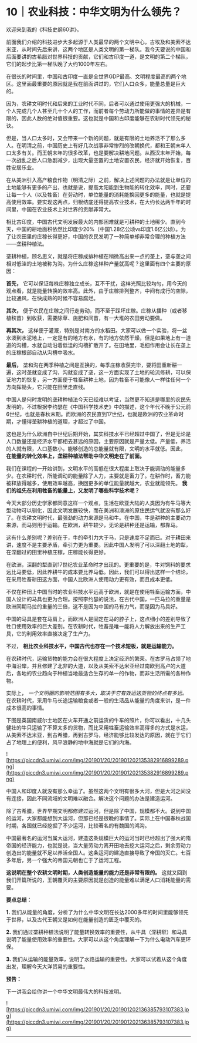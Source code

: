 # 10｜农业科技：中华文明为什么领先？

欢迎来到我的《科技史纲60讲》。

前面我们介绍的科技进步大多起源于人类最早的两个文明中心，古埃及和美索不达米亚，从时间先后来讲，这两个地区是人类文明的第一梯队。我今天要说的中国和后面要讲的古希腊对世界科技的贡献，它们和古印度一道，是文明的第二个梯队，它们的起步比第一梯队晚了大约1000年左右。

在很长的时间里，中国和古印度一直是全世界GDP最高、文明程度最高的两个地区。这里面最重要的原因就是我在前面讲过的，它们人口众多，能量总量是巨大的。

因为，农耕文明时代和后来的工业时代不同，后者可以通过使用更强大的机械，一个人完成几个人甚至几十个人的工作，而前者每个劳动力所能做的事情的差异是有限的，因此人数的绝对值很重要。这也就是中国和古印度能够在农耕时代领先的秘诀。

但是，当人口太多时，又会带来一个新的问题，就是有限的土地养活不了那么多人。在明清之前，中国历史上有好几次战事非常惨烈的改朝换代，都和王朝末年人口太多有关。而王朝末年的很多改革，也是要解决耕地问题。从西汉末年开始，每一次战乱之后人口急剧减少，出现大量空置的土地安置农民，经济就开始恢复，百姓安居乐业。

在从美洲引入高产粮食作物（明清之际）之前，解决上述问题的办法就是让单位的土地能够有更多的产出，也就是说，提高太阳能到生物能的转化效率，同时，还要让每一个人（以及牲畜）在劳动时，单位能量的消耗能换回更多的能量，也就是提高使用效率。要实现这两点，归根结底还得提高农业技术，在大约长达两千年的时间里，中国在农业技术上对世界的贡献非常大。

相比古印度，中国古代文明发展最大的内部困难就是可耕种的土地稀少。直到今天，中国的耕地面积依然比印度少20%（中国1.28亿公顷vs印度1.6亿公顷）。为了让农田里的庄稼长得更好，中国的农民发明了一种简单却非常合理的种植方法——垄耕种植法。

垄耕种植，顾名思义，就是将庄稼成排种植在稍微高出来一点的垄上，垄与垄之间相对低洼的土地被称为沟。为什么庄稼这样种产量就高呢？这里面有四个主要的原因：

 **首先，** 它可以保证每株庄稼独立成长，互不干扰，这样光照比较均匀，用今天的观点看，就是能量转换的效率高。此外，由于庄稼排列整齐，中间有成行的空隙，比较通风，在快成熟的时候不容易腐烂。

 **其次，** 便于农民在庄稼之间行走劳动，而不至于踩坏庄稼。庄稼从播种（或者移植秧苗）到收获，需要除草、施肥和间苗，有一大堆的农田劳动要做。

 **再其次，** 这样便于灌溉，特别是对南方的水稻田。大家可以做一个实验，将一盆水泼到水泥地上，一定是有的地方有水，有的地方依然干燥，但是如果地上有一道道的沟槽，水就自动沿着低洼的沟槽扩散开了。在田地里，毛细作用会让长在垄上的庄稼根部自动从沟槽中吸水。

 **最后，** 垄和沟在两季种植之间是互换的，每季庄稼收获完毕，要将田重新耕一遍，这时垄就变成了沟，沟就变成了垄，这一方面实现了土地的轮流修耕，可以保证地力的恢复，另一方面便于牲畜耕种土地，因为牲畜不可能像人一样往任何一个方向挥锄头，它只能在田里走直线。

中国人是何时发明的垄耕种植法今天已经难以考证，当然更不知道是哪里的农民先发明的，不过根据李约瑟在《中国科学技术史》中的描述，这个年代不晚于公元前6世纪，也就是春秋末期。而欧洲的农民直到17世纪，也就是欧洲的农业革命时期，才懂得垄耕种植的道理，才超过了中国。

这也是为什么欧洲自中世纪后期开始，其实科技水平已经超过中国了，但是无论是人口数量还是经济水平都相去甚远的原因，主要原因就是产量太低。产量低，养活的人就有限，人口基数小，能够创造的总能量就有限，文明的水平就低。因此， **在能量的转化效率上，垄耕种植法帮助中华文明走在了前面。**

我们在课程的一开始讲到，文明水平的高低在很大程度上取决于能调动的能量多少。在农耕时代，所能调动的能量除了人力，主要就是畜力了。在耕作时，畜力能被释放得越多，使用效率越高，换回更多的单位能量就越大，农业就能领先。 **我们的祖先在利用牲畜的能量上，又发明了哪些科学技术呢？**

今天大部分历史学家都同意这样一个观点，生活在欧亚大陆的人类因为有牛马等大型动物可以驯化，因此文明发展较快，而在美洲和澳洲的原住民运气就没有那么好了。在农耕文明时代，最强劲的动力来源是马和牛。在中国，牛是耕种的主要动力来源，而马则用于运输。在欧洲，耕牛较少，无论是耕种还是运输，都靠马。

这有什么差别呢？差别在于，牛的牵引力大于马，只是速度不足而已。对于耕田来讲，速度不是主要矛盾，牵引力更为重要。因此中国人发明了可以深翻土地的犁，在深翻过的田里种植庄稼，庄稼能长得更好。

在欧洲，深翻的犁直到17世纪农业革命时才出现的。更重要的是，牛对饲料的要求远比马要低，因此养耕牛的成本要比养马低。因此，我们可以得出这样一个结论，在采用牲畜耕田这方面，中国人比欧洲人使用动力更有效，而且成本更低。

不仅在种田上中国当时的农业科技水平远高于欧洲，就是在使用牲畜运输方面，中国人设计的马具也更为合理。按照李约瑟的说法，在古代中国，一匹马拉的重量是欧洲同期马拉的重量的三倍，这不是因为中国的马有力气，而是因为马具好。

中国的马具是套在马肩上，而欧洲人是固定在马的脖子上，这点细小的差别导致了牲口使用效率的巨大差别。在农耕时代，牲畜是唯一能将人力解放出来的生产工具，它的利用效率直接决定了生产力。

不过， **相比农业科技水平，中国古代也存在一个技术短板，就是运输能力。**

在农耕时代，运输货物的能力会在很大程度上决定经济的繁荣。在古罗马占领了地中海沿岸，并且修建了北非的大道，以及从美索不达米亚经过南欧到高卢的大道后，各地的农业趋向于种植当地最适合生存的单一的作物，而非生活所需的各种作物。

实际上， *一个文明圈的影响范围有多大，取决于它有效运送货物的终点有多远。* 在农耕时代，采用牛马长途运输粮食或者一般的生活品从能量的角度来讲，是一件成本很高的事情。

下图是英国南威尔士地区在火车开通之前运货的牛车的照片，你可以看出，十几头健壮的牛只运输了不算太多的货物，而比采用牲畜运输效率高得多的方式是水运，从美索不达米亚，到古希腊，再到古罗马，经济能够比较发达的原因，就在于它们占了地理上的便利，风平浪静的地中海就是它们的内海。

![https://piccdn3.umiwi.com/img/201901/20/201901202135382916899289.png](https://piccdn3.umiwi.com/img/201901/20/201901202135382916899289.png)

中国人和印度人就没有那么幸运了。虽然这两个文明有很多大河，但是大河之间没有连接，因此不同流域的文明难以融合。解决这个问题的办法是建造运河。

除了古希腊，世界早期文明都修建过运河，但是除了中国，规模都不大。说到中国的运河，大家都能想到大运河，但那已经是很晚的事情了。实际上在中国春秋战国时期，各国就已经挖掘了不少运河，比较著名的有魏国的鸿沟。

中国最著名的运河当属大运河，建造这条规模巨大的运河当时已经超出了强大的隋帝国的经济能力，也就是说，当大量劳动力离开田地去挖大运河之后，剩余劳动力创造出的能量就不足以养活全国人。这条运河的建造直接导致了帝国的灭亡。七百多年后，另一个强大的帝国元朝也亡于了运河工程。

 **这说明在整个农耕文明时期，人类创造能量的能力还是非常有限的。** 这就又回到我们开篇所说的，王朝覆灭的主要原因就是创造的能量难以满足人口消耗能量的需要。

 **要点总结：**

 **1.** 我们从能量的角度，分析了为什么中华文明在长达2000多年的时间里能够领先于世界，以及古代王朝又是如何在能量创造的匮乏中覆灭的。

 **2.** 我们通过垄耕种植法说明了能量转换效率的重要性，从牛具（深耕犁）和马具说明了能量使用效率的重要性。大家可以从这个角度理解一下为什么电动汽车更环保。

 **3.** 我们从运输的能量效率，说明了水路运输的重要性。大家可以试着从这个角度出发，理解今天大洋贸易的重要性。

 **预告：**

下一讲我会给你讲一个中华文明最伟大的科技发明。

![https://piccdn3.umiwi.com/img/201901/20/201901202136385793107383.jpg](https://piccdn3.umiwi.com/img/201901/20/201901202136385793107383.jpg)

---
